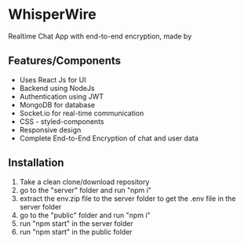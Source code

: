 # WhisperWire
Realtime Chat App with end-to-end encryption, made by 

## Features/Components
- Uses React Js for UI
- Backend using NodeJs
- Authentication using JWT
- MongoDB for database 
- Socket.io for real-time communication
- CSS - styled-components
- Responsive design
- Complete End-to-End Encryption of chat and user data

## Installation
1. Take a clean clone/download repository
2. go to the "server" folder and run "npm i"
3. extract the env.zip file to the server folder to get the .env file in the server folder
4. go to the "public" folder and run "npm i"
5. run "npm start" in the server folder
6. run "npm start" in the public folder

